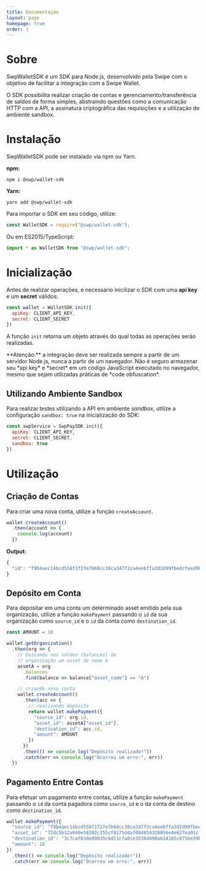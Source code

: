 ```yaml
---
title: Documentação
layout: page
homepage: true
order: 1
---
```


# Sobre

SwpWalletSDK é um SDK para Node.js, desenvolvido pela Swipe com o objetivo de facilitar a integração com a Swipe Wallet.

O SDK possibilita realizar criação de contas e gerenciamento/transferência de saldos de forma simples, abstraindo questões como a comunicação HTTP com a API, a assinatura criptográfica das requisições e a utilização de ambiente sandbox.

# Instalação

SwpWalletSDK pode ser instalado via npm ou Yarn.

**npm:**

```
npm i @swp/wallet-sdk
```

**Yarn:**

```
yarn add @swp/wallet-sdk
```

Para importar o SDK em seu código, utilize:

```js
const WalletSDK = require("@swp/wallet-sdk");
```

Ou em ES2015/TypeScript:

```js
import * as WalletSDK from "@swp/wallet-sdk";
```

# Inicialização

Antes de realizar operações, é necessário inicilizar o SDK com uma **api key** e um **secret** válidos:

```js
const wallet = WalletSDK.init({
  apiKey: CLIENT_API_KEY,
  secret: CLIENT_SECRET
})
```

A função `init` retorna um objeto através do qual todas as operações serão realizadas.

<div class="alert alert-warning" markdown="1">
**Atenção:** a integração deve ser realizada sempre a partir de um servidor Node.js, nunca a partir de um navegador. Não é seguro armazenar seu *api key* e *secret* em um código JavaScript executado no navegador, mesmo que sejam utilizadas práticas de *code obfuscation*.
</div>

## Utilizando Ambiente Sandbox

Para realizar testes utilizando a API em ambiente *sandbox*, utilize a configuração `sandbox: true` na inicialização do SDK:

```js
const swpService = SwpPaySDK.init({
  apiKey: CLIENT_API_KEY,
  secret: CLIENT_SECRET,
  sandbox: true
})
```

# Utilização

## Criação de Contas

Para criar uma nova conta, utilize a função `createAccount`.

```ts
wallet.createAccount()
  .then(account => {
    console.log(account)
  })
```

**Output:**
```ts
{
  "id": "f9b4aec14bcd558f1f27e7b60cc38ca347f2ca4eebffa3d2d99fbedcfeed9b28"
}
```

## Depósito em Conta

Para depositar em uma conta um determinado asset emitido pela sua organização, utilize a função `makePayment` passando o `id` da sua organização como `source_id` e o `id` da conta como `destination_id`.

```ts
const AMOUNT = 10

wallet.getOrganization()
  .then(org => {
    // buscando nos saldos (balances) da
    // organização um asset de nome A
    assetA = org
      .balances
      .find(balance => balance["asset_code"] == "A")

    // criando nova conta
    wallet.createAccount()
      .then(acc => {
        // realizando depósito
        return wallet.makePayment({
          "source_id": org.id,
          "asset_id": assetA["asset_id"],
          "destination_id": acc.id,
          "amount": AMOUNT
        })
      })
      .then(() => console.log("Depósito realizado!"))
      .catch(err => console.log("Ocorreu um erro:", err))
  })
```

## Pagamento Entre Contas

Para efetuar um pagamento entre contas, utilize a função `makePayment` passando o `id` da conta pagadora como `source_id` e o da conta de destino como `destination_id`.

```ts
wallet.makePayment({
  "source_id": "f9b4aec14bcd558f1f27e7b60cc38ca347f2ca4eebffa3d2d99fbedcfeed9b28",
  "asset_id": "72dc5b12a040e58202c155cf8175dda7004859320856e4e627ea01cfa10a2492",
  "destination_id": "3c7caf634e09035c6d11cfa0ce3536d498a634185c875be39bee7a2b90443206",
  "amount": 10
})
  .then(() => console.log("Depósito realizado!"))
  .catch(err => console.log("Ocorreu um erro:", err))
```